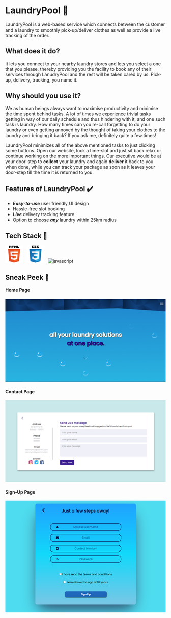 # **LaundryPool** 🧺
LaundryPool is a web-based service which connects between the customer and a laundry to smoothly pick-up/deliver clothes as well as provide a live tracking of the order.


## What does it do?
It lets you connect to your nearby laundry stores and lets you select a one that you please, thereby providing you the facility to book any of their services through LanudryPool and the rest will be taken cared by us. Pick-up, delivery, tracking, you name it.


## Why should you use it?
We as human beings always want to maximise productivity and minimise the time spent behind tasks. A lot of times we experience trivial tasks getting in way of our daily schedule and thus hindering with it, and one such task is laundry. How many times can you re-call forgetting to do your laundry or even getting annoyed by the thought of taking your clothes to the laundry and bringing it back? If you ask me, definitely quite a few times!

LaundryPool minimizes all of the above mentioned tasks to just clicking some buttons. Open our website, lock a time-slot and just sit back relax or continue working on the more important things. Our executive would be at your door-step to **collect** your laundry and again **deliver** it back to you when done, while you can track your package as soon as it leaves your door-step till the time it is returned to you.


## Features of LaundryPool ✔️
* **_Easy-to-use_** user friendly UI design
* Hassle-free slot booking
* **_Live_** delivery tracking feature
* Option to choose **_any_** laundry within 25km radius


## Tech Stack 🔧
<p>
  <img src="https://raw.githubusercontent.com/devicons/devicon/master/icons/html5/html5-original-wordmark.svg" alt="html5" width="55" height="55"/>&nbsp;&nbsp;
  <img src="https://raw.githubusercontent.com/devicons/devicon/master/icons/css3/css3-original-wordmark.svg" alt="css3" width="55" height="55"/>&nbsp;&nbsp;
  <img src="https://cdn2.iconfinder.com/data/icons/designer-skills/128/code-programming-javascript-software-develop-command-language-128.png"     alt="javascript" width="55" height="55"/>
</p>

## Sneak Peek 👀
#### **Home Page**
![HomePage](https://raw.githubusercontent.com/srijanishere/LaundryPool/main/image/HomePage%201.png)

#### **Contact Page**
![ContactUs](https://raw.githubusercontent.com/srijanishere/LaundryPool/main/image/contact%20page.png)

#### **Sign-Up Page**
![SignUp](https://raw.githubusercontent.com/srijanishere/LaundryPool/main/image/signup%20page.png)
